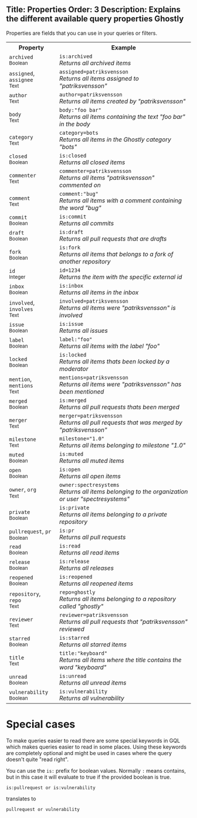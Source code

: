 Title: Properties
Order: 3
Description: Explains the different available query properties Ghostly
---

Properties are fields that you can use in your queries or filters.

<table class="table">
  <tbody><tr>
    <th>Property</th>
    <th>Example</th>
  </tr>
  <tr>
    <td><code>archived</code><br /><small>Boolean</small></td>
    <td><code>is:archived</code><br /><i>Returns all archived items</i></td>
  </tr>
  <tr>
    <td><code>assigned</code>, <code>assignee</code><br /><small>Text</small></td>
    <td><code>assigned=patriksvensson</code><br /><i>Returns all items assigned to "patriksvensson"</i></td>
  </tr>
  <tr>
    <td><code>author</code><br /><small>Text</small></td>
    <td><code>author=patriksvensson</code><br /><i>Returns all items created by "patriksvensson"</i></td>
  </tr>
  <tr>
    <td><code>body</code><br /><small>Text</small></td>
    <td><code>body:"foo bar"</code><br /><i>Returns all items containing the text "foo bar" in the body</i></td>
  </tr>
  <tr>
    <td><code>category</code><br /><small>Text</small></td>
    <td><code>category=bots</code><br /><i>Returns all items in the Ghostly category "bots"</i></td>
  </tr>
  <tr>
    <td><code>closed</code><br /><small>Boolean</small></td>
    <td><code>is:closed</code><br /><i>Returns all closed items</i></td>
  </tr>
  <tr>
    <td><code>commenter</code><br /><small>Text</small></td>
    <td><code>commenter=patriksvensson</code><br /><i>Returns all items "patriksvensson" commented on</i></td>
  </tr>
  <tr>
    <td><code>comment</code><br /><small>Text</small></td>
    <td><code>comment:"bug"</code><br /><i>Returns all items with a comment containing the word "bug"</i></td>
  </tr>
  <tr>
    <td><code>commit</code><br /><small>Boolean</small></td>
    <td><code>is:commit</code><br /><i>Returns all commits</i></td>
  </tr>
  <tr>
    <td><code>draft</code><br /><small>Boolean</small></td>
    <td><code>is:draft</code><br /><i>Returns all pull requests that are drafts</i></td>
  </tr>
  <tr>
    <td><code>fork</code><br /><small>Boolean</small></td>
    <td><code>is:fork</code><br /><i>Returns all items that belongs to a fork of another repository</i></td>
  </tr>
  <tr>
    <td><code>id</code><br /><small>Integer</small></td>
    <td><code>id=1234</code><br /><i>Returns the item with the specific external id</i></td>
  </tr>
  <tr>
    <td><code>inbox</code><br /><small>Boolean</small></td>
    <td><code>is:inbox</code><br /><i>Returns all items in the inbox</i></td>
  </tr>
  <tr>
    <td><code>involved</code>, <code>involves</code><br /><small>Text</small></td>
    <td><code>involved=patriksvensson</code><br /><i>Returns all items were "patriksvensson" is involved</i></td>
  </tr>
  <tr>
    <td><code>issue</code><br /><small>Boolean</small></td>
    <td><code>is:issue</code><br /><i>Returns all issues</i></td>
  </tr>
  <tr>
    <td><code>label</code><br /><small>Boolean</small></td>
    <td><code>label:"foo"</code><br /><i>Returns all items with the label "foo"</i></td>
  </tr>
  <tr>
    <td><code>locked</code><br /><small>Boolean</small></td>
    <td><code>is:locked</code><br /><i>Returns all items thats been locked by a moderator</i></td>
  </tr>
  <tr>
    <td><code>mention</code>, <code>mentions</code><br /><small>Text</small></td>
    <td><code>mentions=patriksvensson</code><br /><i>Returns all items were "patriksvensson" has been mentioned</i></td>
  </tr>
  <tr>
    <td><code>merged</code><br /><small>Boolean</small></td>
    <td><code>is:merged</code><br /><i>Returns all pull requests thats been merged</i></td>
  </tr>
  <tr>
    <td><code>merger</code><br /><small>Text</small></td>
    <td><code>merger=patriksvensson</code><br /><i>Returns all pull requests that was merged by "patriksvensson"</i></td>
  </tr>
  <tr>
    <td><code>milestone</code><br /><small>Text</small></td>
    <td><code>milestone="1.0"</code><br /><i>Returns all items belonging to milestone "1.0"</i></td>
  </tr>
  <tr>
    <td><code>muted</code><br /><small>Boolean</small></td>
    <td><code>is:muted</code><br /><i>Returns all muted items</i></td>
  </tr>
  <tr>
    <td><code>open</code><br /><small>Boolean</small></td>
    <td><code>is:open</code><br /><i>Returns all open items</i></td>
  </tr>
  <tr>
    <td><code>owner</code>, <code>org</code><br /><small>Text</small></td>
    <td><code>owner:spectresystems</code><br /><i>Returns all items belonging to the organization or user "spectresystems"</i></td>
  </tr>
  <tr>
    <td><code>private</code><br /><small>Boolean</small></td>
    <td><code>is:private</code><br /><i>Returns all items belonging to a private repository</i></td>
  </tr>
  <tr>
    <td><code>pullrequest</code>, <code>pr</code><br /><small>Boolean</small></td>
    <td><code>is:pr</code><br /><i>Returns all pull requests</i></td>
  </tr>
  <tr>
    <td><code>read</code><br /><small>Boolean</small></td>
    <td><code>is:read</code><br /><i>Returns all read items</i></td>
  </tr>
  <tr>
    <td><code>release</code><br /><small>Boolean</small></td>
    <td><code>is:release</code><br /><i>Returns all releases</i></td>
  </tr>
  <tr>
    <td><code>reopened</code><br /><small>Boolean</small></td>
    <td><code>is:reopened</code><br /><i>Returns all reopened items</i></td>
  </tr>
  <tr>
    <td><code>repository</code>, <code>repo</code><br /><small>Text</small></td>
    <td><code>repo=ghostly</code><br /><i>Returns all items belonging to a repository called "ghostly"</i></td>
  </tr>
  <tr>
    <td><code>reviewer</code><br /><small>Text</small></td>
    <td><code>reviewer=patriksvensson</code><br /><i>Returns all pull requests that "patriksvensson" reviewed</i></td>
  </tr>
  <tr>
    <td><code>starred</code><br /><small>Boolean</small></td>
    <td><code>is:starred</code><br /><i>Returns all starred items</i></td>
  </tr>
  <tr>
    <td><code>title</code><br /><small>Text</small></td>
    <td><code>title:"keyboard"</code><br /><i>Returns all items where the title contains the word "keyboard"</i></td>
  </tr>
  <tr>
    <td><code>unread</code><br /><small>Boolean</small></td>
    <td><code>is:unread</code><br /><i>Returns all unread items</i></td>
  </tr>
  <tr>
    <td><code>vulnerability</code><br /><small>Boolean</small></td>
    <td><code>is:vulnerability</code><br /><i>Returns all vulnerability</i></td>
  </tr>
</tbody>
</table>

# Special cases
<p>To make queries easier to read there are some special keywords in GQL which makes queries easier to read in some places. Using these keywords are completely optional and might be used in cases where the query doesn't quite "read right".</p>
<p>You can use the <code>is:</code> prefix for boolean values. Normally <code>:</code> means contains, but in this case it will evaluate to true if the provided boolean is true.</p>

```custom
is:pullrequest or is:vulnerability
```

<p>translates to</p>

```custom
pullrequest or vulnerability
```